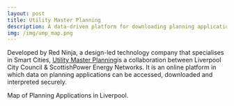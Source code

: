 ```yaml
---
layout: post
title: Utility Master Planning
description: A data-driven platform for downloading planning applications
img: /img/ump_map.png
---
```


Developed by Red Ninja, a design-led technology company that specialises in Smart Cities, <a href="http://utilitymasterplanning.co.uk/">Utility Master Planning</a>is a collaboration between Liverpool City Council & ScottishPower Energy Networks. It is an online platform in which data on planning applications can be accessed, downloaded and interpreted securely.

<div class="img_row">
	<img class="col three" src="{{ site.baseurl }}/img/ump_map.png" alt="" title=""/>
</div>
<div class="col three caption">
	Map of Planning Applications in Liverpool.
</div>
